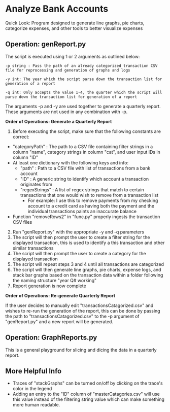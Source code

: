 # Analyze Bank Accounts

Quick Look: Program designed to generate line graphs, pie charts, categorize expenses, and other tools to better visualize expenses

## Operation: genReport.py

The script is executed using 1 or 2 arguments as outlined below:
```
-p string : Pass the path of an already categorized transaction CSV file for reprocessing and generation of graphs and logs

-y int: The year which the script parse down the transaction list for generation of a report

-q int: Only accepts the value 1-4, the quarter which the script will parse down the transaction list for generation of a report
```

The arguments -p and -y are used together to generate a quarterly report. These arguments are not used in any combination with -p.

**Order of Operations: Generate a Quarterly Report**

1. Before executing the script, make sure that the following constants are correct:
- "categoryPath" : The path to a CSV file containing filter strings in a column "name", category strings in column "cat", and user input IDs in column "ID"
- At least one dictionary with the following keys and info:
	- "path" : Path to a CSV file with list of transactions from a bank account
	- "ID" : A generic string to identify which account a transaction originates from
	- "regexStrings" : A list of regex strings that match to certain transactions that one would wish to remove from a transaction list
		- For example: I use this to remove payments from my checking account to a credit card as having both the payment and the individual transactions paints an inaccurate balance
- Function "removeRows2" in "func.py" properly ingests the transaction CSV files
2. Run "genReport.py" with the appropriate -y and -q parameters
3. The script will then prompt the user to create a filter string for the displayed transaction, this is used to identify a this transaction and other similar transactions
4. The script will then prompt the user to create a category for the displayed transaction
5. The script will repeat steps 3 and 4 until all transactions are categorized
6. The script will then generate line graphs, pie charts, expense logs, and stack bar graphs based on the transaction data within a folder following the naming structure "year Q# working"
7. Report generation is now complete

**Order of Operations: Re-generate Quarterly Report**

If the user decides to manually edit "transactionsCatagorized.csv" and wishes to re-run the generation of the report, this can be done by passing the path to "transactionsCatagorized.csv" to the -p argument of "genReport.py" and a new report will be generated.

## Operation: GraphReports.py

This is a general playground for slicing and dicing the data in a quarterly report. 

## More Helpful Info

- Traces of "stackGraphs" can be turned on/off by clicking on the trace's color in the legend
- Adding an entry to the "ID" column of "masterCatagories.csv" will use this value instead of the filtering string value which can make something more human readable.